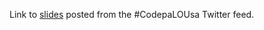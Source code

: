 Link to [slides](http://zurb.com/speaking/talks/everyone_sucks_feedback) posted from the #CodepaLOUsa Twitter feed.
